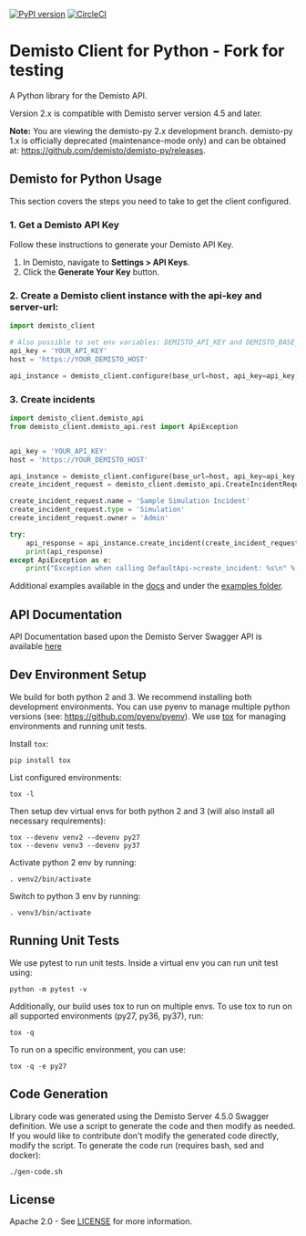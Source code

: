 [![PyPI version](https://badge.fury.io/py/demisto-py.svg)](https://badge.fury.io/py/demisto-py)
[![CircleCI](https://circleci.com/gh/demisto/demisto-py/tree/master.svg?style=svg)](https://circleci.com/gh/demisto/demisto-py/tree/master)
# Demisto Client for Python - Fork for testing

A Python library for the Demisto API.

Version 2.x is compatible with Demisto server version 4.5 and later.

**Note:** You are viewing the demisto-py 2.x development branch. demisto-py 1.x is officially deprecated (maintenance-mode only) and can be obtained at: https://github.com/demisto/demisto-py/releases.

## Demisto for Python Usage
This section covers the steps you need to take to get the client configured.

### 1. Get a Demisto API Key
Follow these instructions to generate your Demisto API Key.
1. In Demisto, navigate to **Settings > API Keys**.
2. Click the **Generate Your Key** button.

### 2. Create a Demisto client instance with the api-key and server-url:
```python
import demisto_client

# Also possible to set env variables: DEMISTO_API_KEY and DEMISTO_BASE_URL
api_key = 'YOUR_API_KEY'
host = 'https://YOUR_DEMISTO_HOST'

api_instance = demisto_client.configure(base_url=host, api_key=api_key)

```

### 3. Create incidents

```python
import demisto_client.demisto_api
from demisto_client.demisto_api.rest import ApiException


api_key = 'YOUR_API_KEY'
host = 'https://YOUR_DEMISTO_HOST'

api_instance = demisto_client.configure(base_url=host, api_key=api_key, debug=False)
create_incident_request = demisto_client.demisto_api.CreateIncidentRequest()

create_incident_request.name = 'Sample Simulation Incident'
create_incident_request.type = 'Simulation'
create_incident_request.owner = 'Admin'

try:
    api_response = api_instance.create_incident(create_incident_request=create_incident_request)
    print(api_response)
except ApiException as e:
    print("Exception when calling DefaultApi->create_incident: %s\n" % e)

```

Additional examples available in the [docs](docs/README.md) and under the [examples folder](examples/).

## API Documentation
API Documentation based upon the Demisto Server Swagger API is available [here](docs/README.md)

## Dev Environment Setup
We build for both python 2 and 3. We recommend installing both development environments. You can use pyenv to manage multiple python versions (see: https://github.com/pyenv/pyenv). We use [tox](https://github.com/tox-dev/tox) for managing environments and running unit tests.

Install `tox`:
```
pip install tox
```
List configured environments:
```
tox -l
```
Then setup dev virtual envs for both python 2 and 3 (will also install all necessary requirements):
```
tox --devenv venv2 --devenv py27
tox --devenv venv3 --devenv py37
```
Activate python 2 env by running:
```
. venv2/bin/activate
```
Switch to python 3 env by running:
```
. venv3/bin/activate
```

## Running Unit Tests
We use pytest to run unit tests. Inside a virtual env you can run unit test using:
```
python -m pytest -v
```
Additionally, our build uses tox to run on multiple envs. To use tox to run on all supported environments (py27, py36, py37), run:
```
tox -q  
```
To run on a specific environment, you can use:
```
tox -q -e py27
```

## Code Generation
Library code was generated using the Demisto Server 4.5.0 Swagger definition. 
We use a script to generate the code and then modify as needed. 
If you would like to contribute don't modify the generated code directly, modify the script. 
To generate the code run (requires bash, sed and docker):
```
./gen-code.sh
```

## License
Apache 2.0 - See [LICENSE](LICENSE) for more information.
